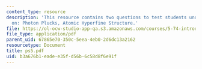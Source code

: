 ```yaml
---
content_type: resource
description: 'This resource contains two questions to test students understanding
  on: Photon Plucks, Atomic Hyperfine Structure.'
file: https://ol-ocw-studio-app-qa.s3.amazonaws.com/courses/5-74-introductory-quantum-mechanics-ii-spring-2004/b3a676b1eadee35fd56b6c58d8f6e91f_ps5.pdf
file_type: application/pdf
parent_uid: 67865e70-350c-5eea-4eb0-2d6dc13a2162
resourcetype: Document
title: ps5.pdf
uid: b3a676b1-eade-e35f-d56b-6c58d8f6e91f
---
```

